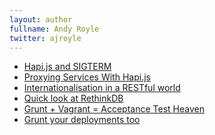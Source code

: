 ```yaml
---
layout: author
fullname: Andy Royle
twitter: ajroyle
---
```


<ul>
    <li><a href="/blog/2015/02/16/hapi-js-and-sigterm/">Hapi.js and SIGTERM</a></li>
    <li><a href="/blog/2014/11/28/proxying-with-hapi/">Proxying Services With Hapi.js</a></li>
    <li><a href="/blog/2014/04/02/internationalisation-in-a-restful-world/">Internationalisation in a RESTful world</a></li>
    <li><a href="/blog/2013/09/23/quick-look-at-rethinkdb/">Quick look at RethinkDB</a></li>
    <li><a href="/blog/2013/08/16/grunt-plus-vagrant-equals-acceptance-test-heaven/">Grunt + Vagrant = Acceptance Test Heaven</a></li>
    <li><a href="/blog/2013/08/08/grunt-your-deployments-too/">Grunt your deployments too</a></li>
</ul>
